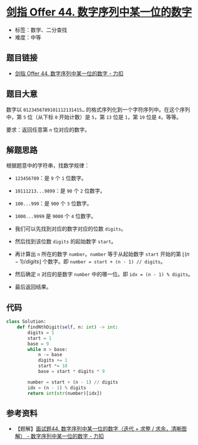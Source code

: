 # [剑指 Offer 44. 数字序列中某一位的数字](https://leetcode.cn/problems/shu-zi-xu-lie-zhong-mou-yi-wei-de-shu-zi-lcof/)

- 标签：数学、二分查找
- 难度：中等

## 题目链接

- [剑指 Offer 44. 数字序列中某一位的数字 - 力扣](https://leetcode.cn/problems/shu-zi-xu-lie-zhong-mou-yi-wei-de-shu-zi-lcof/)

## 题目大意

数字以 `0123456789101112131415…` 的格式序列化到一个字符序列中。在这个序列中，第 `5` 位（从下标 `0` 开始计数）是 `5`，第 `13` 位是 `1`，第 `19` 位是 `4`，等等。

要求：返回任意第 `n` 位对应的数字。

## 解题思路

根据题意中的字符串，找数学规律：

- `123456789`：是 `9` 个 `1` 位数字。
- `10111213...9899`：是 `90` 个 `2` 位数字。
- `100...999`：是 `900` 个 `3` 位数字。
- `1000...9999` 是 `9000` 个 `4` 位数字。

- 我们可以先找到对应的数字对应的位数 `digits`。
- 然后找到该位数 `digits` 的起始数字 `start`。
- 再计算出 `n` 所在的数字 `number`。`number` 等于从起始数字 `start` 开始的第 $\lfloor(n - 1) / digits\rfloor$ 个数字。即 `number = start + (n - 1) // digits`。
- 然后确定 `n` 对应的是数字 `number` 中的哪一位。即 `idx = (n - 1) % digits`。
- 最后返回结果。

## 代码

```python
class Solution:
    def findNthDigit(self, n: int) -> int:
        digits = 1
        start = 1
        base = 9
        while n > base:
            n -= base
            digits += 1
            start *= 10
            base = start * digits * 9

        number = start + (n - 1) // digits
        idx = (n - 1) % digits
        return int(str(number)[idx])
```

## 参考资料

- 【题解】[面试题44. 数字序列中某一位的数字（迭代 + 求整 / 求余，清晰图解） - 数字序列中某一位的数字 - 力扣](https://leetcode.cn/problems/shu-zi-xu-lie-zhong-mou-yi-wei-de-shu-zi-lcof/solution/mian-shi-ti-44-shu-zi-xu-lie-zhong-mou-yi-wei-de-6/)
